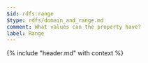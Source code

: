 ```yaml
---
$id: rdfs:range
$type: rdfs/domain_and_range.md
comment: What values can the property have?
label: Range
---
```


{% include "header.md" with context %}

